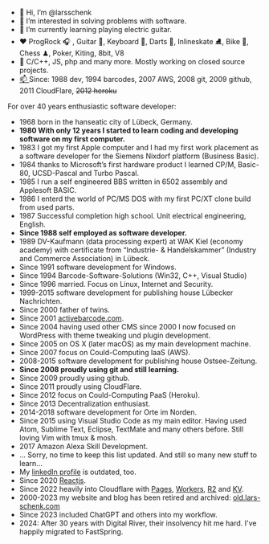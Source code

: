 - 👋 Hi, I’m @larsschenk
- 👀 I’m interested in solving problems with software.
- 🌱 I’m currently learning playing electric guitar. 
- ❤️ ProgRock 🎧 , Guitar 🎸, Keyboard 🎹, Darts 🎯, Inlineskate ⛸, Bike 🚴, Chess ♟, Poker, Kiting, 8bit, V8
- 💞️ C/C++, JS, php and many more. Mostly working on closed source projects.
- [📫 ](https://keybase.io/lschenk) Since: 1988 dev, 1994 barcodes, 2007 AWS, 2008 git, 2009 github, 2011 CloudFlare, <strike>2012 heroku</strike>

For over 40 years enthusiastic software developer:
- 1968 born in the hanseatic city of Lübeck, Germany.
- **1980 With only 12 years I started to learn coding and developing software on my first computer.**
- 1983 I got my first Apple computer and I had my first work placement as a software developer for the Siemens Nixdorf platform (Business Basic).
- 1984 thanks to Microsoft’s first hardware product I learned CP/M, Basic-80, UCSD-Pascal and Turbo Pascal.
- 1985 I run a self engineered BBS written in 6502 assembly and Applesoft BASIC.
- 1986 I enterd the world of PC/MS DOS with my first PC/XT clone build from used parts.
- 1987 Successful completion high school. Unit electrical engineering, English.
- **Since 1988 self employed as software developer.**
- 1989 DV-Kaufmann (data processing expert) at WAK Kiel (economy academy) with certificate from “Industrie- & Handelskammer” (Industry and Commerce Association) in Lübeck.
- Since 1991 software development for Windows.
- Since 1994 Barcode-Software-Solutions (Win32, C++, Visual Studio)
- Since 1996 married. Focus on Linux, Internet and Security.
- 1999-2015 software development for publishing house Lübecker Nachrichten.
- Since 2000 father of twins.
- Since 2001 [activebarcode.com](https://www.activebarcode.com/).
- Since 2004 having used other CMS since 2000 I now focused on WordPress with theme tweaking und plugin development.
- Since 2005 on OS X (later macOS) as my main development machine.
- Since 2007 focus on Could-Computing IaaS (AWS).
- 2008-2015 software development for publishing house Ostsee-Zeitung.
- **Since 2008 proudly using git and still learning.**
- Since 2009 proudly using github.
- Since 2011 proudly using CloudFlare.
- Since 2012 focus on Could-Computing PaaS (Heroku).
- Since 2013 Decentralization enthusiast.
- 2014-2018 software development for Orte im Norden.
- Since 2015 using Visual Studio Code as my main editor. 
Having used Atom, Sublime Text, Eclipse, TextMate and many others before.
Still loving Vim with tmux & mosh.
- 2017 Amazon Alexa Skill Development.
- ... Sorry, no time to keep this list updated. And still so many new stuff to learn... 
- My [linkedIn profile](https://www.linkedin.com/in/larsschenk) is outdated, too.
- Since 2020 [Reactjs](https://reactjs.org/).
- Since 2022 heavily into Cloudflare with [Pages](https://pages.cloudflare.com/), [Workers](https://workers.cloudflare.com/), [R2](https://www.cloudflare.com/products/r2/) and [KV](https://www.cloudflare.com/products/workers-kv/).
- 2000-2023 my website and blog has been retired and archived: [old.lars-schenk.com](https://old.lars-schenk.com/)
- Since 2023 included ChatGPT and others into my workflow.
- 2024: After 30 years with Digital River, their insolvency hit me hard. I've happily migrated to FastSpring.


<!---
larsschenk/larsschenk is a ✨ special ✨ repository because its `README.md` (this file) appears on your GitHub profile.
You can click the Preview link to take a look at your changes.
--->
